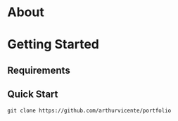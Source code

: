 # About

# Getting Started

## Requirements

## Quick Start
```
git clone https://github.com/arthurvicente/portfolio
```


